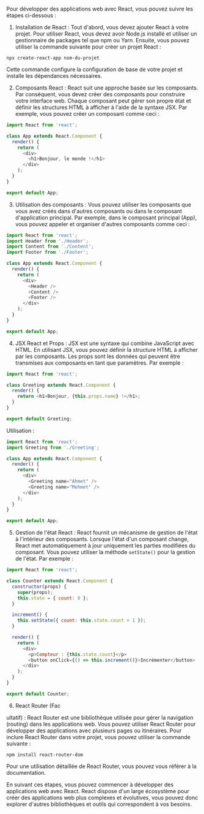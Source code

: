 Pour développer des applications web avec React, vous pouvez suivre les étapes ci-dessous :

1. Installation de React : Tout d'abord, vous devez ajouter React à votre projet. Pour utiliser React, vous devez avoir Node.js installé et utiliser un gestionnaire de packages tel que npm ou Yarn. Ensuite, vous pouvez utiliser la commande suivante pour créer un projet React :

```shell
npx create-react-app nom-du-projet
```

Cette commande configure la configuration de base de votre projet et installe les dépendances nécessaires.

2. Composants React : React suit une approche basée sur les composants. Par conséquent, vous devez créer des composants pour construire votre interface web. Chaque composant peut gérer son propre état et définir les structures HTML à afficher à l'aide de la syntaxe JSX. Par exemple, vous pouvez créer un composant comme ceci :

```javascript
import React from 'react';

class App extends React.Component {
  render() {
    return (
      <div>
        <h1>Bonjour, le monde !</h1>
      </div>
    );
  }
}

export default App;
```

3. Utilisation des composants : Vous pouvez utiliser les composants que vous avez créés dans d'autres composants ou dans le composant d'application principal. Par exemple, dans le composant principal (App), vous pouvez appeler et organiser d'autres composants comme ceci :

```javascript
import React from 'react';
import Header from './Header';
import Content from './Content';
import Footer from './Footer';

class App extends React.Component {
  render() {
    return (
      <div>
        <Header />
        <Content />
        <Footer />
      </div>
    );
  }
}

export default App;
```

4. JSX React et Props : JSX est une syntaxe qui combine JavaScript avec HTML. En utilisant JSX, vous pouvez définir la structure HTML à afficher par les composants. Les props sont les données qui peuvent être transmises aux composants en tant que paramètres. Par exemple :

```javascript
import React from 'react';

class Greeting extends React.Component {
  render() {
    return <h1>Bonjour, {this.props.name} !</h1>;
  }
}

export default Greeting;
```

Utilisation :

```javascript
import React from 'react';
import Greeting from './Greeting';

class App extends React.Component {
  render() {
    return (
      <div>
        <Greeting name="Ahmet" />
        <Greeting name="Mehmet" />
      </div>
    );
  }
}

export default App;
```

5. Gestion de l'état React : React fournit un mécanisme de gestion de l'état à l'intérieur des composants. Lorsque l'état d'un composant change, React met automatiquement à jour uniquement les parties modifiées du composant. Vous pouvez utiliser la méthode `setState()` pour la gestion de l'état. Par exemple :

```javascript
import React from 'react';

class Counter extends React.Component {
  constructor(props) {
    super(props);
    this.state = { count: 0 };
  }

  increment() {
    this.setState({ count: this.state.count + 1 });
  }

  render() {
    return (
      <div>
        <p>Compteur : {this.state.count}</p>
        <button onClick={() => this.increment()}>Incrémenter</button>
      </div>
    );
  }
}

export default Counter;
```

6. React Router (Fac

ultatif) : React Router est une bibliothèque utilisée pour gérer la navigation (routing) dans les applications web. Vous pouvez utiliser React Router pour développer des applications avec plusieurs pages ou itinéraires. Pour inclure React Router dans votre projet, vous pouvez utiliser la commande suivante :

```shell
npm install react-router-dom
```

Pour une utilisation détaillée de React Router, vous pouvez vous référer à la documentation.

En suivant ces étapes, vous pouvez commencer à développer des applications web avec React. React dispose d'un large écosystème pour créer des applications web plus complexes et évolutives, vous pouvez donc explorer d'autres bibliothèques et outils qui correspondent à vos besoins.
